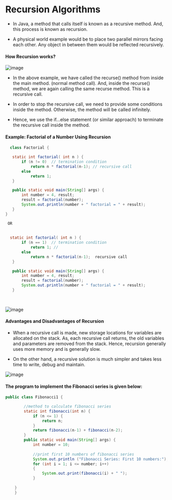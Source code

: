 # Recursion Algorithms

* In Java, a method that calls itself is known as a recursive method. And, this process is known as recursion.

* A physical world example would be to place two parallel mirrors facing each other. Any object in between them would be reflected recursively.
  
 #### How Recursion works?
  
  ![image](https://user-images.githubusercontent.com/40323661/168844437-5989bb52-f1ae-4cf0-839d-ec9c1b3233ac.png)

* In the above example, we have called the recurse() method from inside the main method. (normal method call). And, inside the recurse() method, we are again calling the same recurse method. This is a recursive call.

* In order to stop the recursive call, we need to provide some conditions inside the method. Otherwise, the method will be called infinitely.

* Hence, we use the if...else statement (or similar approach) to terminate the recursive call inside the method.
  
 #### Example: Factorial of a Number Using Recursion
 
 ```Java
   class Factorial {

    static int factorial( int n ) {
        if (n != 0)  // termination condition
            return n * factorial(n-1); // recursive call
        else
            return 1;
    }

    public static void main(String[] args) {
        int number = 4, result;
        result = factorial(number);
        System.out.println(number + " factorial = " + result);
    }
}

  OR
  
  
   static int factorial( int n ) {
        if (n == 1)  // termination condition
            return 1; //
        else
            return n * factorial(n-1);  recursive call
    }

    public static void main(String[] args) {
        int number = 4, result;
        result = factorial(number);
        System.out.println(number + " factorial = " + result);
    }
  
  
 ```
 
![image](https://user-images.githubusercontent.com/40323661/168845604-608e9a56-4094-4b61-b6c9-9306decd97a4.png)

#### Advantages and Disadvantages of Recursion

* When a recursive call is made, new storage locations for variables are allocated on the stack. As, each recursive call returns, the old variables and parameters are removed from the stack. Hence, recursion generally uses more memory and is generally slow.

* On the other hand, a recursive solution is much simpler and takes less time to write, debug and maintain.
  
![image](https://user-images.githubusercontent.com/40323661/168847911-e863c2ae-cb8c-46a9-ba13-39d203360c5e.png)
   
#### The program to implement the Fibonacci series is given below:

```Java
public class Fibonacci1 {

	    //method to calculate fibonacci series
	    static int fibonacci(int n) {
	        if (n <= 1) {
	            return n;
	        }
	        return fibonacci(n-1) + fibonacci(n-2);
	    }
	    public static void main(String[] args) {
	        int number = 10;
	  
	        //print first 10 numbers of fibonacci series
	        System.out.println ("Fibonacci Series: First 10 numbers:");
	        for (int i = 1; i <= number; i++) 
	        {
	            System.out.print(fibonacci(i) + " ");
	        }
	  
	}
	}
```
